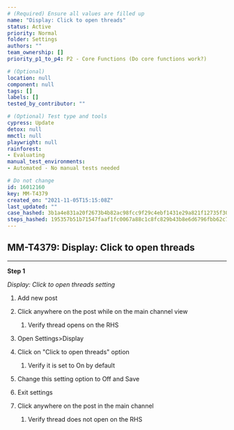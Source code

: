 ```yaml
---
# (Required) Ensure all values are filled up
name: "Display: Click to open threads"
status: Active
priority: Normal
folder: Settings
authors: ""
team_ownership: []
priority_p1_to_p4: P2 - Core Functions (Do core functions work?)

# (Optional)
location: null
component: null
tags: []
labels: []
tested_by_contributor: ""

# (Optional) Test type and tools
cypress: Update
detox: null
mmctl: null
playwright: null
rainforest: 
- Evaluating
manual_test_environments: 
- Automated - No manual tests needed

# Do not change
id: 16012160
key: MM-T4379
created_on: "2021-11-05T15:15:08Z"
last_updated: ""
case_hashed: 3b1a4e831a20f2673b4b82ac98fcc9f29c4ebf1431e29a821f12735f30b70e58e6d2fd0bbb5379e1f49d010b02547a84
steps_hashed: 195357b51b71547faaf1fc0067a88c1c8fc829b43b8e6d6796fbb62c7252957c7902c885be44f9ac012b468128aa0dd3
---
```


<!-- (Auto-generated) Based on frontmatter's "key" and "name" -->

## MM-T4379: Display: Click to open threads

---

**Step 1**

_Display: Click to open threads setting_

1. Add new post

2. Click anywhere on the post while on the main channel view

   1. Verify thread opens on the RHS

3. Open Settings>Display

4. Click on "Click to open threads" option

   1. Verify it is set to On by default

5. Change this setting option to Off and Save

6. Exit settings

7. Click anywhere on the post in the main channel

   1. Verify thread does not open on the RHS
